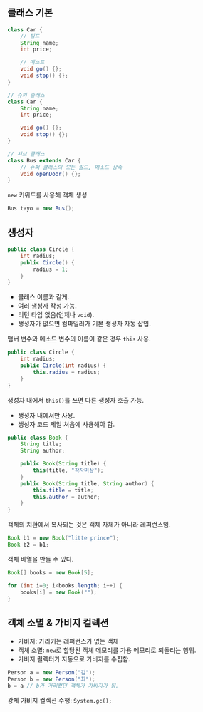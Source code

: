 ## 클래스 기본

```java
class Car {
    // 필드
    String name;
    int price;

    // 메소드
    void go() {};
    void stop() {};
}
```

```java
// 슈퍼 슬래스
class Car {
    String name;
    int price;

    void go() {};
    void stop() {};
}

// 서브 클래스
class Bus extends Car {
    // 슈퍼 클래스의 모든 필드, 메소드 상속
    void openDoor() {};
}
```

`new` 키위드를 사용해 객체 생성

```java
Bus tayo = new Bus();
```

## 생성자

```java
public class Circle {
    int radius;
    public Circle() {
        radius = 1;
    }
}
```

- 클래스 이름과 같게.
- 여러 생성자 작성 가능.
- 리턴 타입 없음(언제나 `void`).
- 생성자가 없으면 컴파일러가 기본 생성자 자동 삽입.

맴버 변수와 메소드 변수의 이름이 같은 경우 `this` 사용.

```java
public class Circle {
    int radius;
    public Circle(int radius) {
        this.radius = radius;
    }
}
```

생성자 내에서 `this()`를 쓰면 다른 생성자 호출 가능.

- 생성자 내에서만 사용.
- 생성자 코드 제일 처음에 사용해야 함.

```java
public class Book {
    String title;
    String author;

    public Book(String title) {
        this(title, "작자미상");
    }
    public Book(String title, String author) {
        this.title = title;
        this.author = author;
    }
}
```

객체의 치환에서 복사되는 것은 객체 자체가 아니라 레퍼런스임.

```java
Book b1 = new Book("litte prince");
Book b2 = b1;
```

객체 배열을 만들 수 있다.

```java
Book[] books = new Book[5];

for (int i=0; i<books.length; i++) {
    books[i] = new Book("");
}
```

## 객체 소멸 & 가비지 컬렉션

- 가비지: 가리키는 레퍼런스가 없는 객체
- 객체 소멸: `new`로 할당된 객체 메모리를 가용 메모리로 되돌리는 행위.
- 가비지 컬렉터가 자동으로 가비지를 수집함.

```java
Person a = new Person("김");
Person b = new Person("최");
b = a // b가 가리켰던 객체가 가비지가 됨.
```

강제 가비지 컬렉션 수행: `System.gc();`
